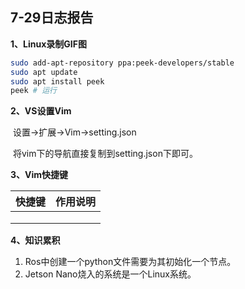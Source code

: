 ## 7-29日志报告

**1、Linux录制GIF图**

```bash
sudo add-apt-repository ppa:peek-developers/stable
sudo apt update
sudo apt install peek
peek # 运行
```

**2、VS设置Vim**

​	设置->扩展->Vim->setting.json

​	将vim下的导航直接复制到setting.json下即可。

**3、Vim快捷键**

| 快捷键 | 作用说明 |
| ------ | -------- |
|        |          |
|        |          |
|        |          |

**4、知识累积**

1. Ros中创建一个python文件需要为其初始化一个节点。
2. Jetson Nano烧入的系统是一个Linux系统。

